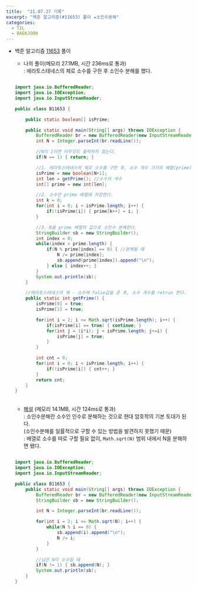 ```yaml
---
title:  "21.07.27 기록"
excerpt: "백준 알고리즘(#11653) 풀이 ★소인수분해"
categories:
  - TIL
  - BAEKJOON
---
```



+ 백준 알고리즘 [11653](https://www.acmicpc.net/problem/11653) 풀이

  + 나의 풀이(메모리 27.1MB, 시간 236ms로 통과) <br/>
    : 에라토스테네스의 체로 소수를 구한 후 소인수 분해를 했다.<br/>

  ```java

  import java.io.BufferedReader;
  import java.io.IOException;
  import java.io.InputStreamReader;

  public class B11653 {

      public static boolean[] isPrime;

      public static void main(String[] args) throws IOException {
          BufferedReader br = new BufferedReader(new InputStreamReader(System.in));
          int N = Integer.parseInt(br.readLine());

          //N이 1이면 아무것도 출력하지 않는다.
          if(N == 1) { return; }

          //1. 에라토스테네스의 체로 소수를 구한 후, 소수 개수 크기의 배열(prime)을 선언한다.
          isPrime = new boolean[N+1];
          int len = getPrime(); //소수의 개수
          int[] prime = new int[len];

          //2. 소수만 prime 배열에 저장한다.
          int k = 0;
          for(int i = 0; i < isPrime.length; i++) {
              if(!isPrime[i]) { prime[k++] = i; }
          }

          //3. N을 prime 배열의 값으로 소인수 분해한다.
          StringBuilder sb = new StringBuilder();
          int index = 0;
          while(index < prime.length) {
              if(N % prime[index] == 0) { //분해될 때
                  N /= prime[index];
                  sb.append(prime[index]).append("\n");
              } else { index++; }
          }
          System.out.println(sb);
      }

      //에라토스테네스의 체 - 소수에 false값을 준 후, 소수 개수를 retrun 한다.
      public static int getPrime() {
          isPrime[0] = true;
          isPrime[1] = true;

          for(int i = 2; i <= Math.sqrt(isPrime.length); i++) {
              if(isPrime[i] == true) { continue; }
              for(int j = (i*i); j < isPrime.length; j+=i) {
                  isPrime[j] = true;
              }
          }

          int cnt = 0;
          for(int i = 0; i < isPrime.length; i++) {
              if(!isPrime[i]) { cnt++; }
          }
          return cnt;
      }
  }

  ```

  <br>

   + [해설](https://st-lab.tistory.com/152) (메모리 14.1MB, 시간 124ms로 통과) <br/>
     : 소인수분해란 소수인 인수로 분해하는 것으로 현대 암호학의 기본 토대가 된다.<br>(소인수분해를 일률적으로 구할 수 있는 방법을 발견하지 못했기 때문)<br>
     : 배열로 소수를 따로 구할 필요 없이, `Math.sqrt(N)` 범위 내에서 N을 분해하면 됐다. <br>

   ```java

   import java.io.BufferedReader;
   import java.io.IOException;
   import java.io.InputStreamReader;

   public class B11653 {
       public static void main(String[] args) throws IOException {
           BufferedReader br = new BufferedReader(new InputStreamReader(System.in));
           StringBuilder sb = new StringBuilder();

           int N = Integer.parseInt(br.readLine());

           for(int i = 2; i <= Math.sqrt(N); i++) {
               while(N % i == 0) {
                   sb.append(i).append("\n");
                   N /= i;
               }
           }

           //남은 N이 소수일 때
           if(N != 1) { sb.append(N); }
           System.out.println(sb);
       }
   }
   ```
